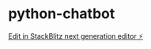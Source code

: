 # python-chatbot

[Edit in StackBlitz next generation editor ⚡️](https://stackblitz.com/~/github.com/adel312/python-chatbot)